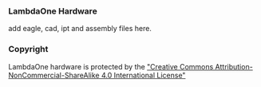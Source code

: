 ### LambdaOne Hardware
add eagle, cad, ipt and assembly files here.

### Copyright
LambdaOne hardware is protected by the ["Creative Commons Attribution-NonCommercial-ShareAlike 4.0 International License"](http://tinyurl.com/nrek8ac)
